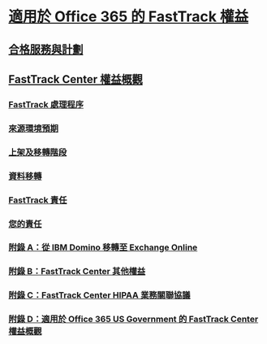 # [適用於 Office 365 的 FastTrack 權益](fasttrack-benefit-for-office-365.md)
## [合格服務與計劃](eligible-services-and-plans.md)
## [FastTrack Center 權益概觀](fasttrack-benefit-overview.md)
### [FastTrack 處理程序](fasttrack-process.md)
### [來源環境預期](source-environment-expectations.md)
### [上架及移轉階段](onboarding-and-migration.md)
### [資料移轉](data-migration.md)
### [FastTrack 責任](fasttrack-responsibilities.md)
### [您的責任](your-responsibilities.md)
### [附錄 A：從 IBM Domino 移轉至 Exchange Online](from-ibm-domino-to-exchange-online.md)
### [附錄 B：FastTrack Center 其他權益](fasttrack-additional-benefits.md)
### [附錄 C：FastTrack Center HIPAA 業務關聯協議](hipaa-business-associate-agreement.md)
### [附錄 D：適用於 Office 365 US Government 的 FastTrack Center 權益概觀](US-Gov-appendix-overview.md)
